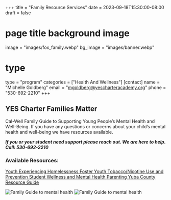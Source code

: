 +++
title = "Family Resource Services"
date = 2023-09-18T15:30:00-08:00
draft = false
# page title background image
image = "images/fox_family.webp"
bg_image = "images/banner.webp"
# type
type = "program"
categories = ["Health And Wellness"]
[contact]
name = "Michelle Goldberg"
email = "mgoldberg@yescharteracademy.org"
phone = "530-692-2210"
+++
## YES Charter Families Matter

Cal-Well Family Guide to Supporting Young People’s Mental Health and Well-Being. If you have any questions or concerns about your child’s mental health and well-being we have resources available.

***If you or your student need support please reach out. We are here to help.
Call: 530-692-2210***

### Available Resources:
<p class="ml-3">
    <a class="d-block" target="_blank" href="https://padlet.com/amymolinajones/npi9lo7vnn5ke8t4">Youth Experiencing Homelessness <i class="ti-new-window icon-sm"></i></a>
    <a class="d-block" target="_blank" href="https://padlet.com/ycoewyatt/3n7gy4jjpa1vdc0m">Foster Youth <i class="ti-new-window icon-sm"></i></a>
    <a class="d-block" target="_blank" href="https://padlet.com/tracybishop/vape_education">Tobacco/Nicotine Use and Prevention <i class="ti-new-window icon-sm"></i></a>
    <a class="d-block" target="_blank" href="https://padlet.com/amymolinajones/a65hjlo5dr6cn3kk">Student Wellness and Mental Health <i class="ti-new-window icon-sm"></i></a>
    <a class="d-block" target="_blank" href="https://padlet.com/theresahioki/iafpew52b5y81gf8">Parenting <i class="ti-new-window icon-sm"></i></a>
    <a class="d-block" target="_blank" href="https://yescharteracademy.org/wp-content/uploads/2023/10/Yuba-County-Resource-Guide.pdf">Yuba County Resource Guide <i class="ti-new-window icon-sm"></i></a>
</p>


![Family Guide to mental health](/images/program/family-resources/family-res2.png)
![Family Guide to mental health](/images/program/family-resources/family-res1.png)
